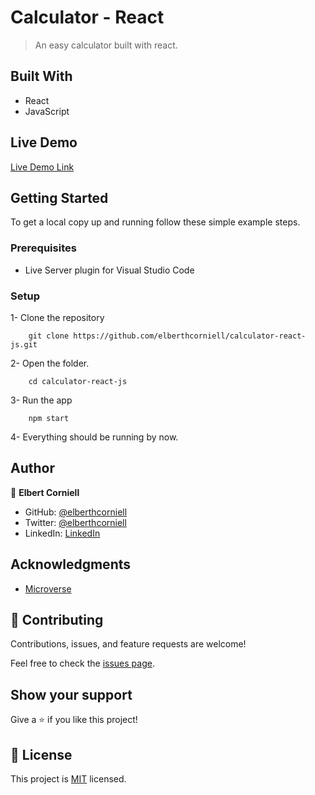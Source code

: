 # Calculator - React

> An easy calculator built with react.


## Built With

- React
- JavaScript

## Live Demo

[Live Demo Link](https://elberthcorniell-calculator.herokuapp.com/)

## Getting Started


To get a local copy up and running follow these simple example steps.

### Prerequisites

- Live Server plugin for Visual Studio Code 

### Setup

1- Clone the repository
```
    git clone https://github.com/elberthcorniell/calculator-react-js.git
```

2- Open the folder. 
```
    cd calculator-react-js
```

3- Run the app
```
    npm start
```

4- Everything should be running by now. 



## Author

👤 **Elbert Corniell**

- GitHub: [@elberthcorniell](https://github.com/elberthcorniell)
- Twitter: [@elberthcorniell](https://twitter.com/elberthcorniell)
- LinkedIn: [LinkedIn](https://www.linkedin.com/in/elbert-corniell-989183159/)

## Acknowledgments

- [Microverse](https://www.microverse.org/)

## 🤝 Contributing

Contributions, issues, and feature requests are welcome!

Feel free to check the [issues page](https://github.com/elberthcorniell/calculator-react-js/issues).

## Show your support

Give a ⭐️ if you like this project!


## 📝 License

This project is [MIT](./LICENSE) licensed.

